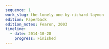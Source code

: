 ```yaml
---
sequence: 1
work_slug: the-lonely-one-by-richard-laymon
edition: Paperback
edition_notes: Fearon, 2003
timeline:
  - date: 2014-10-28
    progress: Finished
---
```

